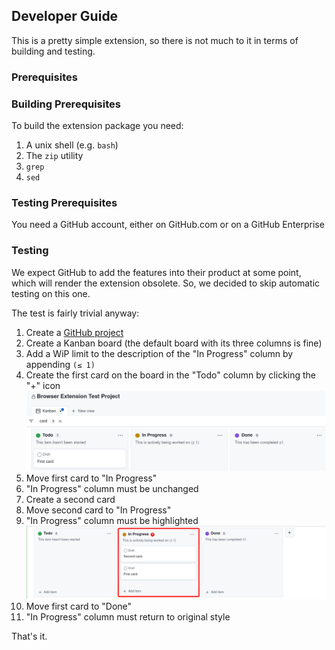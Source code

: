 ## Developer Guide

This is a pretty simple extension, so there is not much to it in terms of building and testing.

### Prerequisites

### Building Prerequisites

To build the extension package you need:

1. A unix shell (e.g. `bash`)
2. The `zip` utility
3. `grep`
4. `sed`

### Testing Prerequisites

You need a GitHub account, either on GitHub.com or on a GitHub Enterprise

### Testing

We expect GitHub to add the features into their product at some point, which will render the extension obsolete. So, we decided to skip automatic testing on this one.

The test is fairly trivial anyway:

1. Create a [GitHub project](https://docs.github.com/en/issues/planning-and-tracking-with-projects/learning-about-projects/about-projects)
2. Create a Kanban board (the default board with its three columns is fine)
3. Add a WiP limit to the description of the "In Progress" column by appending `(≤ 1)`
4. Create the first card on the board in the "Todo" column by clicking the "+" icon
   ![Adding the first card](test_adding_first_card.png)
5. Move first card to "In Progress"
6. "In Progress" column must be unchanged
7. Create a second card
8. Move second card to "In Progress"
9. "In Progress" column must be highlighted
   ![Movint the second card to in progress](wip-limit_exceeded.png)
10. Move first card to "Done"
11. "In Progress" column must return to original style

That's it.
